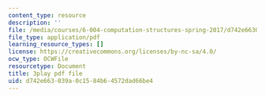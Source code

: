 ```yaml
---
content_type: resource
description: ''
file: /media/courses/6-004-computation-structures-spring-2017/d742e663039a0c1584b64572dad66be4_5jZ8VZ6G2uY.pdf
file_type: application/pdf
learning_resource_types: []
license: https://creativecommons.org/licenses/by-nc-sa/4.0/
ocw_type: OCWFile
resourcetype: Document
title: 3play pdf file
uid: d742e663-039a-0c15-84b6-4572dad66be4
---
```

